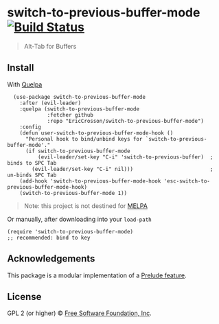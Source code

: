 # switch-to-previous-buffer-mode [![Build Status](https://travis-ci.org/EricCrosson/switch-to-previous-buffer-mode.svg?branch=master)](https://travis-ci.org/EricCrosson/switch-to-previous-buffer-mode)

> Alt-Tab for Buffers

## Install

With [Quelpa](https://framagit.org/steckerhalter/quelpa)

``` {.sourceCode .lisp}
  (use-package switch-to-previous-buffer-mode
    :after (evil-leader)
    :quelpa (switch-to-previous-buffer-mode
             :fetcher github
             :repo "EricCrosson/switch-to-previous-buffer-mode")
    :config
    (defun user-switch-to-previous-buffer-mode-hook ()
      "Personal hook to bind/unbind keys for `switch-to-previous-buffer-mode'."
      (if switch-to-previous-buffer-mode
          (evil-leader/set-key "C-i" 'switch-to-previous-buffer)  ; binds to SPC Tab
        (evil-leader/set-key "C-i" nil)))                         ; un-binds SPC Tab
    (add-hook 'switch-to-previous-buffer-mode-hook 'esc-switch-to-previous-buffer-mode-hook)
    (switch-to-previous-buffer-mode 1))
```

> Note: this project is not destined for [MELPA](https://melpa.org/)

Or manually, after downloading into your `load-path`

``` {.sourceCode .lisp}
(require 'switch-to-previous-buffer-mode)
;; recommended: bind to key
```

## Acknowledgements

This package is a modular implementation of a
[Prelude feature](http://emacsredux.com/blog/2013/04/28/switch-to-previous-buffer/).

## License

GPL 2 (or higher) © [Free Software Foundation, Inc](http://www.fsf.org/about).
